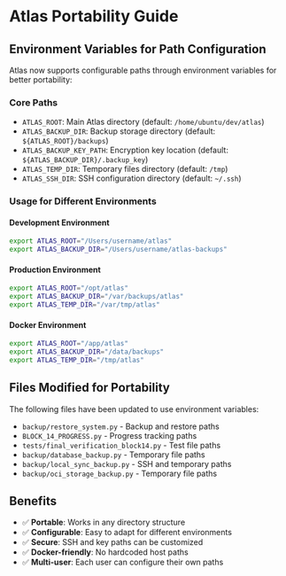 # Atlas Portability Guide

## Environment Variables for Path Configuration

Atlas now supports configurable paths through environment variables for better portability:

### Core Paths
- `ATLAS_ROOT`: Main Atlas directory (default: `/home/ubuntu/dev/atlas`)
- `ATLAS_BACKUP_DIR`: Backup storage directory (default: `${ATLAS_ROOT}/backups`)
- `ATLAS_BACKUP_KEY_PATH`: Encryption key location (default: `${ATLAS_BACKUP_DIR}/.backup_key`)
- `ATLAS_TEMP_DIR`: Temporary files directory (default: `/tmp`)
- `ATLAS_SSH_DIR`: SSH configuration directory (default: `~/.ssh`)

### Usage for Different Environments

#### Development Environment
```bash
export ATLAS_ROOT="/Users/username/atlas"
export ATLAS_BACKUP_DIR="/Users/username/atlas-backups"
```

#### Production Environment
```bash
export ATLAS_ROOT="/opt/atlas"
export ATLAS_BACKUP_DIR="/var/backups/atlas"
export ATLAS_TEMP_DIR="/var/tmp/atlas"
```

#### Docker Environment
```bash
export ATLAS_ROOT="/app/atlas"
export ATLAS_BACKUP_DIR="/data/backups"
export ATLAS_TEMP_DIR="/tmp/atlas"
```

## Files Modified for Portability

The following files have been updated to use environment variables:
- `backup/restore_system.py` - Backup and restore paths
- `BLOCK_14_PROGRESS.py` - Progress tracking paths
- `tests/final_verification_block14.py` - Test file paths
- `backup/database_backup.py` - Temporary file paths
- `backup/local_sync_backup.py` - SSH and temporary paths
- `backup/oci_storage_backup.py` - Temporary file paths

## Benefits

- ✅ **Portable**: Works in any directory structure
- ✅ **Configurable**: Easy to adapt for different environments
- ✅ **Secure**: SSH and key paths can be customized
- ✅ **Docker-friendly**: No hardcoded host paths
- ✅ **Multi-user**: Each user can configure their own paths
